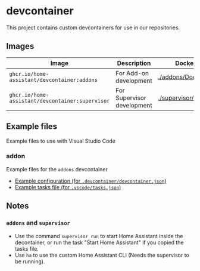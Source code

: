 # devcontainer

This project contains custom devcontainers for use in our repositories.


## Images

Image | Description | Dockerfile
-- | -- | -- 
`ghcr.io/home-assistant/devcontainer:addons` | For Add-on development | [./addons/Dockerfile](./addons/Dockerfile)
`ghcr.io/home-assistant/devcontainer:supervisor` | For Supervisor development | [./supervisor/Dockerfile](./supervisor/Dockerfile)

 

## Example files

Example files to use with Visual Studio Code 

### addon

Example files for the `addons` devcontainer

- [Example configuration (for `.devcontainer/devcontainer.json`)](./addons/devcontainer.json)
- [Example tasks file (for `.vscode/tasks.json`)](./addons/tasks.json)



## Notes

### `addons` and `supervisor`

- Use the command `supervisor_run` to start Home Assistant inside the decontainer, or run the task "Start Home Assistant" if you copied the tasks file.
- Use `ha` to use the custom Home Assistant CLI (Needs the supervisor to be running).

